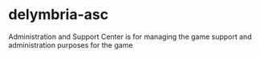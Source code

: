 delymbria-asc
=============

Administration and Support Center is for managing the game support and administration purposes for the game